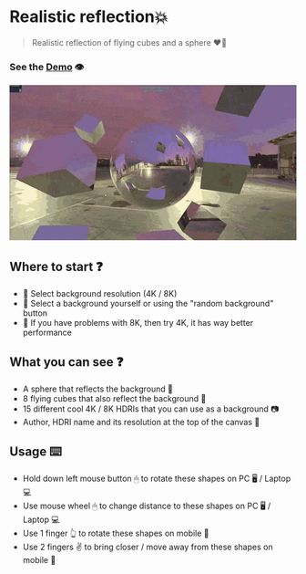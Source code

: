 # Realistic reflection💥

> Realistic reflection of flying cubes and a sphere ❤️‍🔥

### See the <a href='https://dnt-knw.github.io/Realistic-reflection' target='_blank' title='Click to open the project'>Demo</a> 👁

<img src='./Realistic-reflection.gif' alt='reflection' />

## Where to start ❓

- 📜 Select background resolution (4K / 8K)
- 📜 Select a background yourself or using the "random background" button
- 📜 If you have problems with 8K, then try 4K, it has way better performance

## What you can see ❓

- A sphere that reflects the background 🔵
- 8 flying cubes that also reflect the background 🧊
- 15 different cool 4K / 8K HDRIs that you can use as a background 📷
- Author, HDRI name and its resolution at the top of the canvas 👀

## Usage ⌨️

- Hold down left mouse button 🖱 to rotate these shapes on PC 🖥 / Laptop 💻
- Use mouse wheel 🖱 to change distance to these shapes on PC 🖥 / Laptop 💻
- Use 1 finger 👆 to rotate these shapes on mobile 📱
- Use 2 fingers ✌️ to bring closer / move away from these shapes on mobile 📱
